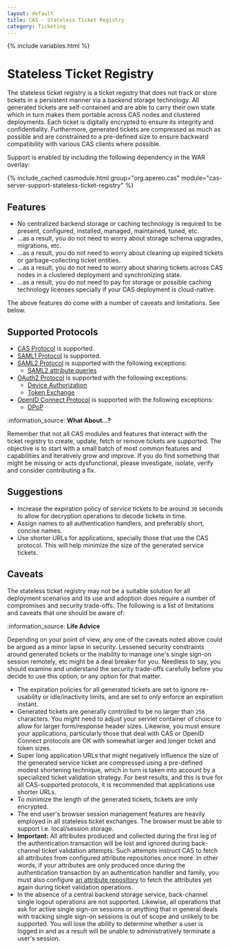 ```yaml
---
layout: default
title: CAS - Stateless Ticket Registry
category: Ticketing
---
```


{% include variables.html %}

# Stateless Ticket Registry

The stateless ticket registry is a ticket registry that does not track or store tickets in a persistent manner
via a backend storage technology. All generated tickets are self-contained and are able to carry their own state
which in turn makes them portable across CAS nodes and clustered deployments. Each ticket
is digitally encrypted to ensure its integrity and confidentiality. Furthermore, generated tickets are compressed as much
as possible and are constrained to a pre-defined size to ensure backward compatibility with various CAS clients where possible.

Support is enabled by including the following dependency in the WAR overlay:

{% include_cached casmodule.html group="org.apereo.cas" module="cas-server-support-stateless-ticket-registry" %}

## Features

- No centralized backend storage or caching technology is required to be present, configured, installed, managed, maintained, tuned, etc.
- ...as a result, you do not need to worry about storage schema upgrades, migrations, etc.
- ...as a result, you do not need to worry about cleaning up expired tickets or garbage-collecting ticket entities.
- ...as a result, you do not need to worry about sharing tickets across CAS nodes in a clustered deployment and synchronizing state.
- ...as a result, you do not need to pay for storage or possible caching technology licenses specially if your CAS deployment is cloud-native.
        
The above features do come with a number of caveats and limitations. See below.

## Supported Protocols

- [CAS Protocol](../protocol/CAS-Protocol.html) is supported.
- [SAML1 Protocol](../protocol/SAML-v1-Protocol.html) is supported.
- [SAML2 Protocol](../authentication/Configuring-SAML2-Authentication.html) is supported with the following exceptions:
  - [SAML2 attribute queries](../installation/Configuring-SAML2-AttributeQuery.html)
- [OAuth2 Protocol](../authentication/OAuth-Authentication.html) is supported with the following exceptions:
  - [Device Authorization](../authentication/OAuth-ProtocolFlow-DeviceAuthorization.html)
  - [Token Exchange](../authentication/OAuth-ProtocolFlow-TokenExchange.html)
- [OpenID Connect Protocol](../protocol/OIDC-Protocol.html) is supported with the following exceptions: 
  - [DPoP](../authentication/OIDC-Authentication-DPoP.html)

<div class="alert alert-info">:information_source: <strong>What About...?</strong><p>
Remember that not all CAS modules and features that interact with the ticket registry to create, update, fetch or remove tickets are supported.
The objective is to start with a small batch of most common features and capabilities and iteratively grow and improve. If you do find something that 
might be missing or acts dysfunctional, please investigate, isolate, verify and consider contributing a fix.
</p></div>

## Suggestions

- Increase the expiration policy of service tickets to be around `30` seconds to allow for decryption operations to decode tickets in time.
- Assign names to all authentication handlers, and preferably short, concise names.
- Use shorter URLs for applications, specially those that use the CAS protocol. This will help minimize the size of the generated service tickets.

## Caveats

The stateless ticket registry may not be a suitable solution for all deployment scenarios and its use and adoption does require a number of
compromises and security trade-offs. The following is a list of limitations and caveats that one should be aware of:

<div class="alert alert-info">:information_source: <strong>Life Advice</strong><p>
Depending on your point of view, any one of the caveats noted above could be argued as a minor lapse in security. Lessened security constraints 
around generated tickets or the inability to manage one's single sign-on session remotely, etc might be a deal breaker for you. Needless to say, 
you should examine and understand the security trade-offs carefully before you decide to use this option, or any option for that matter.
</p></div>

- The expiration policies for all generated tickets are set to ignore re-usability or idle/inactivity limits, and are set to *only* enforce an expiration instant.
- Generated tickets are generally controlled to be no larger than `256` characters. You *might* need to adjust your servlet container of choice to allow for larger form/response header sizes. Likewise, you must ensure your applications, particularly those that deal with CAS or OpenID Connect protocols are OK with somewhat larger and longer ticket and token sizes.
- Super long application URLs that might negatively influence the size of the generated service ticket are compressed using a pre-defined modest shortening technique, which in turn is taken into account by a specialized ticket validation strategy. For best results, and this is true for all CAS-supported protocols, it is recommended that applications use shorter URLs.
- To minimize the length of the generated tickets, tickets are only encrypted.
- The end user's browser session management features are heavily employed in all stateless ticket exchanges. The browser must be able to support i.e. local/session storage.
- **Important:** All attributes produced and collected during the first leg of the authentication transaction will be lost and ignored during back-channel ticket validation attempts. Such attempts instruct CAS to fetch all attributes from configured attribute repositories once more. In other words, if your attributes are only produced once during the authentication transaction by an authentication handler and family, you must also configure [an attribute repository](../integration/Attribute-Resolution.html) to fetch the attributes yet again during ticket validation operations.
- In the absence of a central backend storage service, back-channel single logout operations are not supported. Likewise, all operations that ask for active single sign-on sessions or anything that in general deals with tracking single sign-on sessions is out of scope and unlikely to be supported. You will lose the ability to determine whether a user is logged in and as a result will be unable to administratively terminate a user's session.


